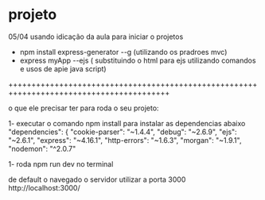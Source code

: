 # projeto

05/04 usando idicação da aula para iniciar o projetos
* npm install express-generator --g  (utilizando os pradroes mvc)
* express myApp --ejs ( substituindo o html para ejs utilizando comandos e usos de apie java script)


+++++++++++++++++++++++++++++++++++++++++++++++++++++++++++++++++++++++++++++++++++++++++

o que ele precisar ter para roda o seu projeto:


1- executar o comando npm install para instalar as dependencias abaixo
  "dependencies": {
    "cookie-parser": "~1.4.4",
    "debug": "~2.6.9",
    "ejs": "~2.6.1",
    "express": "~4.16.1",
    "http-errors": "~1.6.3",
    "morgan": "~1.9.1",
    "nodemon": "^2.0.7"
  
1- roda npm run dev no terminal 

de default o navegado o servidor utilizar a porta 3000 
http://localhost:3000/



